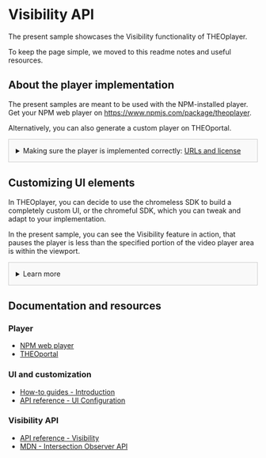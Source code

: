 # Visibility API
The present sample showcases the Visibility functionality of THEOplayer.

To keep the page simple, we moved to this readme notes and useful resources.

## About the player implementation
The present samples are meant to be used with the NPM-installed player. Get your NPM web player on https://www.npmjs.com/package/theoplayer.

Alternatively, you can also generate a custom player on THEOportal.

<details style="border:1px solid #ccc;padding:1em; background-color:#f9f9f9">
  <summary>Making sure the player is implemented correctly: <u>URLs and license</u></summary>

### Check the URLs
Once you have installed your player, check whether the following URLs need changing to point to the folder containing the player SDK:
* UI CSS library: `href="../../node_modules/theoplayer/ui.css"`
* THEOplayer library: `src="../../node_modules/theoplayer/THEOplayer.js"`
* libraryLocation: `libraryLocation: "../../node_modules/theoplayer/"`

### License
The license included in the implementation only allows for playback on _localhost_.
To play on any other domains, as well as to make sure your license doesn't expire, get your license on https://portal.theoplayer.com.
</details>

## Customizing UI elements
In THEOplayer, you can decide to use the chromeless SDK to build a completely custom UI, or the chromeful SDK, which you can tweak and adapt to your implementation.

In the present sample, you can see the Visibility feature in action, that pauses the player is less than the specified portion of the video player area is within the viewport.

<details style="border:1px solid #ccc;padding:1em; background-color:#f9f9f9">
  <summary>Learn more</summary>

### About customizing the default UI
In THEOplayer, the default UI already includes the features and controls that are most common across implementations and use cases. You may decide to add, delete or tweak its elements to adapt the player to your implementation.

Check the other samples for other UI customizations, and the links below for related resources.

### Additional notes about the Visibility API
* <u>Viewport</u> - Applying this API, the video stops if too much of the video area is outside of the viewport, and resumes when it is back. However, this is not the same as to say that the user can see the video, as there might be other elements, covering the video (e.g.: sticky elements)  
* <u>Support</u> - This API is based on the Intersection Observer API. This is widely available today on major browsers.

</details>

## Documentation and resources
### Player
* [NPM web player](https://www.npmjs.com/package/theoplayer)
* [THEOportal](https://portal.theoplayer.com)

### UI and customization
* [How-to guides - Introduction](https://docs.theoplayer.com/how-to-guides/11-ui/00-introduction.md)
* [API reference - UI Configuration](https://docs.theoplayer.com/api-reference/web/theoplayer.uiconfiguration.md)

### Visibility API
* [API reference - Visibility](https://docs.theoplayer.com/api-reference/web/theoplayer.visibility.md)
* [MDN - Intersection Observer API](https://developer.mozilla.org/en-US/docs/Web/API/Intersection_Observer_API)
